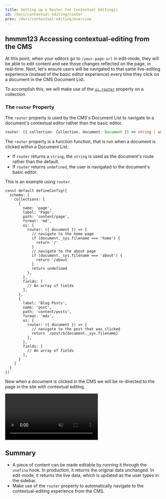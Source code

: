 ```yaml
---
title: Setting up a Router for Contextual Editingji
id: /docs/contextual-editing/router
prev: /docs/contextual-editing/overview
---
```


## hmmm123 Accessing contextual-editing from the CMS

At this point, when your editors go to `/your-page-url` in edit-mode, they will be able to edit content and see those changes reflected on the page, in real-time. Next, let's ensure users will be navigated to that same live-editing experience (instead of the basic editor experience) every time they click on a document in the CMS Document List.

To accomplish this, we will make use of the [`ui.router`](/docs/reference/collections/#definition "") property on a collection.

### The `router` Property

The `router` property is used by the CMS's Document List to navigate to a document's contextual editor rather than the basic editor.

```ts
router: ({ collection: Collection, document: Document }) => string | undefined
```

The `router` property is a function function, that is run when a document is clicked within a Document List:

* If `router` returns a `string`, the `string` is used as the document's route rather than the default.
* If `router` returns `undefined`, the user is navigated to the document's basic editor.

This is an example using `router`.

```tsx
const default defineConfig({
  schema: {
    collections: [
      {
        name: 'page',
        label: 'Page',
        path: 'content/page',
        format: 'md',
        ui: {
          router: ({ document }) => {
            // navigate to the home page
            if (document._sys.filename === 'home') {
              return '/'
            }
            // navigate to the about page
            if (document._sys.filename === 'about') {
              return `/about`
            }
            return undefined
          },
        },
        fields: [
          // An array of fields
        ],
      },
      {
        label: 'Blog Posts',
        name: 'post',
        path: 'content/posts',
        format: 'mdx',
        ui: {
          router: ({ document }) => {
            // navigate to the post that was clicked
            return `/post/${document._sys.filename}`
          },
        },
        fields: [
          // An array of fields
        ],
      }
    ]
  }
})
```

Now when a document is clicked in the CMS we will be re-directed to the page in the site with contextual editing.

<video className="video" autoPlay="true" loop muted playsInline>
  <source src="https://res.cloudinary.com/forestry-demo/video/upload/q_100,h_584/e_accelerate:-20/v1655919318/tina-io/docs/RoutMapperVid.webm" type="video/webm" />

  <source src="https://res.cloudinary.com/forestry-demo/video/upload/q_80,h_584/e_accelerate:-20/v1655919318/tina-io/docs/RoutMapperVid.mp4" type="video/mp4" />
</video>

## Summary

* A piece of content can be made editable by running it through the `useTina` hook. In production, it returns the original data unchanged. In edit-mode, it returns the live data, which is updated as the user types in the sidebar.
* Make use of the `router` property to automatically navigate to the contextual-editing experience from the CMS.
